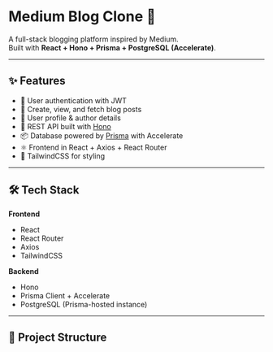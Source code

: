 # Medium Blog Clone 🚀

A full-stack blogging platform inspired by Medium.  
Built with **React + Hono + Prisma + PostgreSQL (Accelerate)**.

---

## ✨ Features
- 🔑 User authentication with JWT  
- 📝 Create, view, and fetch blog posts  
- 👤 User profile & author details  
- 📡 REST API built with [Hono](https://hono.dev/)  
- 📦 Database powered by [Prisma](https://www.prisma.io/) with Accelerate  
- ⚛️ Frontend in React + Axios + React Router  
- 🎨 TailwindCSS for styling  

---

## 🛠️ Tech Stack
**Frontend**
- React
- React Router
- Axios
- TailwindCSS

**Backend**
- Hono
- Prisma Client + Accelerate
- PostgreSQL (Prisma-hosted instance)

---

## 📂 Project Structure

